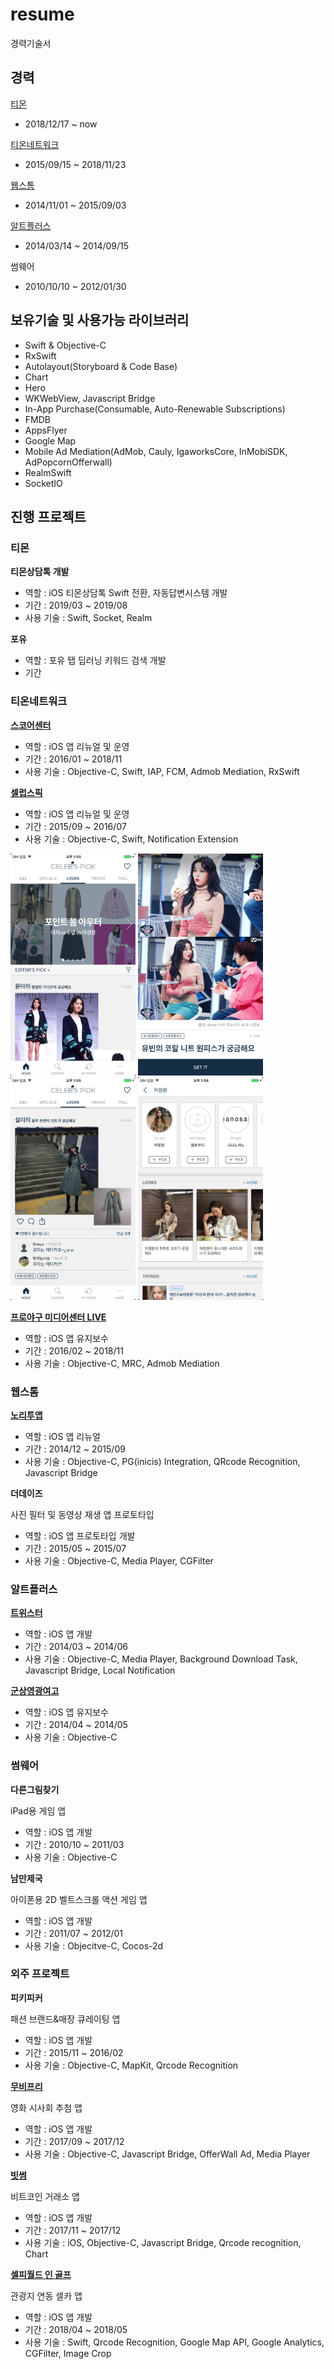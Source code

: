 # resume
경력기술서

## 경력

[티몬](http://www.ticketmonster.co.kr/home)
- 2018/12/17 ~ now

[티온네트워크](http://www.tionnet.com/)
- 2015/09/15 ~ 2018/11/23

[웹스톰](http://nori2app.com/help/introduce.php)
- 2014/11/01 ~ 2015/09/03

[알트플러스](http://www.altplus.kr/company.php)
- 2014/03/14 ~ 2014/09/15

썸웨어
- 2010/10/10 ~ 2012/01/30


## 보유기술 및 사용가능 라이브러리

- Swift & Objective-C
- RxSwift
- Autolayout(Storyboard & Code Base)
- Chart
- Hero
- WKWebView, Javascript Bridge
- In-App Purchase(Consumable, Auto-Renewable Subscriptions)
- FMDB
- AppsFlyer
- Google Map
- Mobile Ad Mediation(AdMob, Cauly, IgaworksCore, InMobiSDK, AdPopcornOfferwall)
- RealmSwift
- SocketIO


## 진행 프로젝트

### 티몬
**티몬상담톡 개발**
* 역할 : iOS 티몬상담톡 Swift 전환, 자동답변시스템 개발
* 기간 : 2019/03 ~ 2019/08
* 사용 기술 : Swift, Socket, Realm

**포유**
* 역할 : 포유 탭 딥러닝 키워드 검색 개발
* 기간 

### 티온네트워크

**[스코어센터](https://itunes.apple.com/us/app/스코어센터-live/id819827050?l=ko&ls=1&mt=8)**
* 역할 : iOS 앱 리뉴얼 및 운영
* 기간 : 2016/01 ~ 2018/11
* 사용 기술 : Objective-C, Swift, IAP, FCM, Admob Mediation, RxSwift

**[셀럽스픽](https://itunes.apple.com/us/app/celebs-pick-셀럽스픽/id1016352526?l=ko&ls=1&mt=8)**
* 역할 : iOS 앱 리뉴얼 및 운영
* 기간 : 2015/09 ~ 2016/07
* 사용 기술 : Objective-C, Swift, Notification Extension

<img src="https://github.com/windowbig/resume/blob/master/images/celebspick/Screen%20Shot%202018-03-29%20at%20%EC%98%A4%ED%9B%84%201.55.26.png?raw=true" width="200"/> <img src="https://github.com/windowbig/resume/blob/master/images/celebspick/Screen%20Shot%202018-03-29%20at%20%EC%98%A4%ED%9B%84%201.55.42.png?raw=true" width="200"/> <img src="https://github.com/windowbig/resume/blob/master/images/celebspick/Screen%20Shot%202018-03-29%20at%20%EC%98%A4%ED%9B%84%201.55.59.png?raw=true" width="200"/> <img src="https://github.com/windowbig/resume/blob/master/images/celebspick/Screen%20Shot%202018-03-29%20at%20%EC%98%A4%ED%9B%84%201.56.21.png?raw=true" width="200"/> 


**[프로야구 미디어센터 LIVE](https://itunes.apple.com/us/app/프로야구-미디어센터-live/id515155553?l=ko&ls=1&mt=8)**
* 역할 : iOS 앱 유지보수
* 기간 : 2016/02 ~ 2018/11
* 사용 기술 : Objective-C, MRC, Admob Mediation

### 웹스톰

**[노리투앱](https://itunes.apple.com/kr/app/%EB%85%B8%EB%A6%AC%ED%88%AC%EC%95%B1-noritoapp/id671363096?mt=8)**
* 역할 : iOS 앱 리뉴얼
* 기간 : 2014/12 ~ 2015/09
* 사용 기술 : Objective-C, PG(inicis) Integration, QRcode Recognition, Javascript Bridge

**더데이즈**

사진 필터 및 동영상 재생 앱 프로토타입 
* 역할 : iOS 앱 프로토타입 개발 
* 기간 : 2015/05 ~ 2015/07
* 사용 기술 : Objective-C, Media Player, CGFilter


### 알트플러스
**[트위스터](https://appadvice.com/app/ed-8a-b8-ec-9c-84-ec-8a-a4-ed...twister/871728608)**
* 역할 : iOS 앱 개발 
* 기간 : 2014/03 ~ 2014/06
* 사용 기술 : Objective-C, Media Player, Background Download Task, Javascript Bridge, Local Notification

**[군상영광여고](https://itunes.apple.com/at/app/군산영광여고-2-0/id1235823791?mt=8)**
* 역할 : iOS 앱 유지보수
* 기간 : 2014/04 ~ 2014/05
* 사용 기술 : Objective-C


### 썸웨어
**다른그림찾기**

iPad용 게임 앱
* 역할 : iOS 앱 개발 
* 기간 : 2010/10 ~ 2011/03
* 사용 기술 : Objective-C 

**남만제국**

아이폰용 2D 벨트스크롤 액션 게임 앱
* 역할 : iOS 앱 개발
* 기간 : 2011/07 ~ 2012/01
* 사용 기술 : Objecitve-C, Cocos-2d


### 외주 프로젝트
**피키피커**

패션 브랜드&매장 큐레이팅 앱 
* 역할 : iOS 앱 개발
* 기간 : 2015/11 ~ 2016/02 
* 사용 기술 : Objective-C, MapKit, Qrcode Recognition

**[무비프리](https://itunes.apple.com/us/app/moviepre-무비프리/id892283001?l=ko&ls=1&mt=8)**

영화 시사회 추첨 앱
* 역할 : iOS 앱 개발
* 기간 : 2017/09 ~ 2017/12
* 사용 기술 : Objective-C, Javascript Bridge, OfferWall Ad, Media Player

**[빗썸](https://itunes.apple.com/kr/app/빗썸/id1299421592?mt=8)**

비트코인 거래소 앱
* 역할 : iOS 앱 개발
* 기간 : 2017/11 ~ 2017/12
* 사용 기술 : iOS, Objective-C, Javascript Bridge, Qrcode recognition, Chart

**[셀피월드 인 골프](https://itunes.apple.com/us/app/셀피월드-인-골프/id1387405811?l=ko&ls=1&mt=8)**

관광지 연동 셀카 앱
* 역할 : iOS 앱 개발
* 기간 : 2018/04 ~ 2018/05
* 사용 기술 : Swift, Qrcode Recognition, Google Map API, Google Analytics, CGFilter, Image Crop




